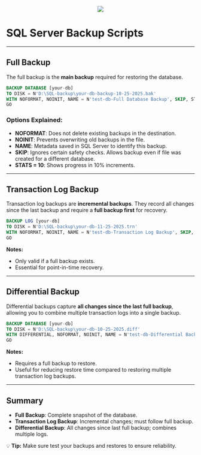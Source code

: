 <p align="center">
  <img src="https://readme-typing-svg.herokuapp.com?size=22&duration=4000&color=00C7B7&center=true&vCenter=true&width=650&lines=Backup;" />
</p>




# SQL Server Backup Scripts

---

## Full Backup

The full backup is the **main backup** required for restoring the database.  

```sql
BACKUP DATABASE [your-db] 
TO DISK = N'D:\SQL-backup\your-db-backup-10-25-2025.bak' 
WITH NOFORMAT, NOINIT, NAME = N'test-db-Full Database Backup', SKIP, STATS = 10;
GO
```

### Options Explained:
- **NOFORMAT**: Does not delete existing backups in the destination.  
- **NOINIT**: Prevents overwriting old backups in the file.  
- **NAME**: Metadata saved in SQL Server to identify this backup.  
- **SKIP**: Ignores certain safety checks. Allows backup even if file was created for a different database.  
- **STATS = 10**: Shows progress in 10% increments.

---

## Transaction Log Backup

Transaction log backups are **incremental backups**. They record all changes since the last backup and require a **full backup first** for recovery.

```sql
BACKUP LOG [your-db] 
TO DISK = N'D:\SQL-backup\your-db-11-25-2025.trn'
WITH NOFORMAT, NOINIT, NAME = N'test-db-Transaction Log Backup', SKIP, STATS = 10;
GO
```

**Notes:**
- Only valid if a full backup exists.  
- Essential for point-in-time recovery.

---

## Differential Backup

Differential backups capture **all changes since the last full backup**, allowing you to combine multiple transaction logs into a single backup.

```sql
BACKUP DATABASE [your-db] 
TO DISK = N'D:\SQL-backup\your-db-10-25-2025.diff' 
WITH DIFFERENTIAL, NOFORMAT, NOINIT, NAME = N'test-db-Differential Backup', SKIP, STATS = 10;
GO
```

**Notes:**
- Requires a full backup to restore.  
- Useful for reducing restore time compared to restoring multiple transaction log backups.

---

## Summary

- **Full Backup**: Complete snapshot of the database.  
- **Transaction Log Backup**: Incremental changes; must follow full backup.  
- **Differential Backup**: All changes since last full backup; combines multiple logs.  

💡 **Tip:** Make sure test your backups and restores to ensure reliability.

